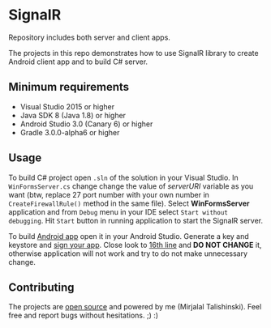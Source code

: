 # SignalR
Repository includes both server and client apps.

The projects in this repo demonstrates how to use SignalR library to create Android client app and to build C# server.

Minimum requirements
------------
<ul>
<li>Visual Studio 2015 or higher</li>
<li>Java SDK 8 (Java 1.8) or higher</li>
<li>Android Studio 3.0 (Canary 6) or higher</li>
<li>Gradle 3.0.0-alpha6 or higher</li>
</ul>

Usage
------------
To build C# project open `.sln` of the solution in your Visual Studio. In `WinFormsServer.cs` change change the value of <i>serverURI </i> variable as you want (btw, replace 27 port number with your own number in `CreateFirewallRule()` method in the same file). Select <b>WinFormsServer</b> application and from `Debug` menu in your IDE select `Start without debugging`. Hit `Start` button in running application to start the SignalR server.

To build [Android app](https://github.com/mirjalal/SignalR/tree/master/Client) open it in your Android Studio. Generate a key and keystore and [sign your app](https://developer.android.com/studio/publish/app-signing.html). Close look to [16th line](https://github.com/mirjalal/SignalR/blob/master/Client/app/build.gradle#L16) and <b>DO NOT CHANGE</b> it, otherwise application will not work and try to do not make unnecessary change.

Contributing
------------
The projects are [open source](https://github.com/mirjalal/SignalR/blob/master/LICENSE.md) and powered by me (Mirjalal Talishinski). Feel free and report bugs without hesitations. ;) :) 

